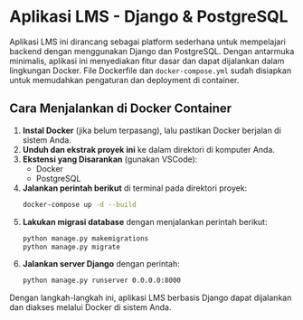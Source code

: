 # Aplikasi LMS - Django & PostgreSQL

Aplikasi LMS ini dirancang sebagai platform sederhana untuk mempelajari backend dengan menggunakan Django dan PostgreSQL. Dengan antarmuka minimalis, aplikasi ini menyediakan fitur dasar dan dapat dijalankan dalam lingkungan Docker. File Dockerfile dan `docker-compose.yml` sudah disiapkan untuk memudahkan pengaturan dan deployment di container.

## Cara Menjalankan di Docker Container

1. **Instal Docker** (jika belum terpasang), lalu pastikan Docker berjalan di sistem Anda.
2. **Unduh dan ekstrak proyek ini** ke dalam direktori di komputer Anda.
3. **Ekstensi yang Disarankan** (gunakan VSCode):
   - Docker
   - PostgreSQL
4. **Jalankan perintah berikut** di terminal pada direktori proyek:
   ```bash
   docker-compose up -d --build
   ```
5. **Lakukan migrasi database** dengan menjalankan perintah berikut:
   ```bash
   python manage.py makemigrations
   python manage.py migrate
   ```
6. **Jalankan server Django** dengan perintah:
   ```bash
   python manage.py runserver 0.0.0.0:8000
   ```
   
Dengan langkah-langkah ini, aplikasi LMS berbasis Django dapat dijalankan dan diakses melalui Docker di sistem Anda.
